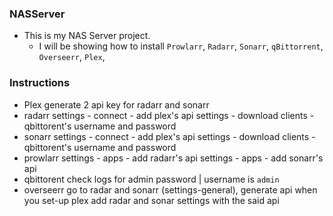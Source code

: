 ### NASServer

- This is my NAS Server project.
  - I will be showing how to install `Prowlarr`, `Radarr`, `Sonarr`, `qBittorrent`, `Overseerr`, `Plex`,

### Instructions
- Plex
    generate 2 api key for radarr and sonarr
- radarr
    settings - connect - add plex's api
    settings - download clients - qbittorent's username and password
- sonarr
    settings - connect - add plex's api
    settings - download clients - qbittorent's username and password
- prowlarr
    settings - apps - add radarr's api
    settings - apps - add sonarr's api
- qbittorent
    check logs for admin password | username is `admin`
- overseerr
    go to radar and sonarr (settings-general), generate api
    when you set-up plex add radar and sonar settings with the said api 